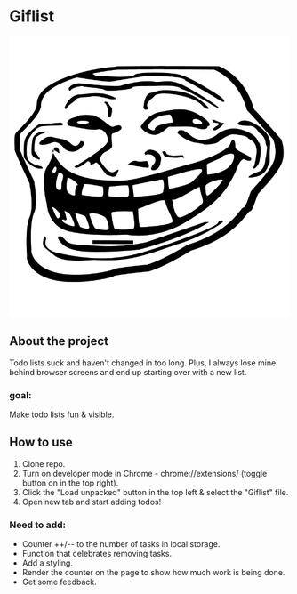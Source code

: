 # Giflist

![alt text](troll.png "Title")

## About the project
Todo lists suck and haven't changed in too long. Plus, I always lose mine behind browser screens and end up starting over with a new list. 

### goal: 
Make todo lists fun & visible. 

## How to use
1. Clone repo.
2. Turn on developer mode in Chrome - chrome://extensions/ (toggle button on in the top right).
3. Click the "Load unpacked" button in the top left & select the "Giflist" file.
4. Open new tab and start adding todos!


### Need to add:
- Counter ++/-- to the number of tasks in local storage.
- Function that celebrates removing tasks.
- Add a styling.
- Render the counter on the page to show how much work is being done. 
- Get some feedback.


